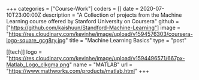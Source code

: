 +++
categories = ["Course-Work"]
coders = []
date = 2020-07-10T23:00:00Z
description = "A Collection of projects from the Machine Learning course offered by Stanford University on Coursera"
github = ["https://github.com/kaishuun/Standford-Machine-Learning"]
image = "https://res.cloudinary.com/kevinhe/image/upload/v1594576303/coursera-logo-square_gcg8ry.jpg"
title = "Machine Learning Basics"
type = "post"

[[tech]]
logo = "https://res.cloudinary.com/kevinhe/image/upload/v1594496571/667px-Matlab_Logo_clkgma.png"
name = "MATLAB"
url = "https://www.mathworks.com/products/matlab.html"
+++
